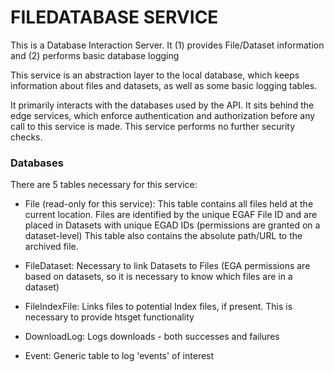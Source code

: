 # FILEDATABASE SERVICE

This is a Database Interaction Server. It (1) provides File/Dataset information and (2) performs basic database logging

This service is an abstraction layer to the local database, which keeps information about files and datasets, as well as some basic logging tables.

It primarily interacts with the databases used by the API. It sits behind the edge services, which enforce authentication and authorization before any call to this service is made. This service performs no further security checks.

### Databases

There are 5 tables necessary for this service:

* File (read-only for this service): This table contains all files held at the current location. Files are identified by the unique EGAF File ID and are placed in Datasets with unique EGAD IDs (permissions are granted on a dataset-level) This table also contains the absolute path/URL to the archived file.

* FileDataset: Necessary to link Datasets to Files (EGA permissions are based on datasets, so it is necessary to know which files are in a dataset)

* FileIndexFile: Links files to potential Index files, if present. This is necessary to provide htsget functionality

* DownloadLog: Logs downloads - both successes and failures

* Event: Generic table to log 'events' of interest